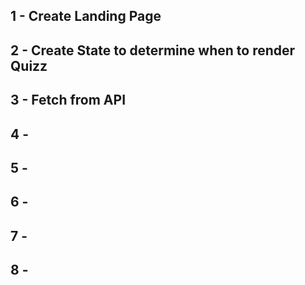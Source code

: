 ## 1 - Create Landing Page

## 2 - Create State to determine when to render Quizz

## 3 - Fetch from API
 
## 4 - 
 
## 5 - 

## 6 - 

## 7 - 

## 8 -   